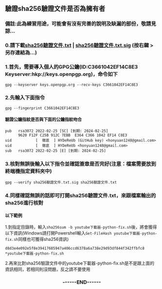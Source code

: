## 驗證sha256驗證文件是否為擁有者
### 備註:此為練習用途，可能會有沒有完善的說明及缺漏的部份，敬請見諒...

### 0.請下載[sha256驗證文件.txt](https://github.com/HYDeReUb/HYDeReUb.github.io/raw/verify/data/sha256%E9%A9%97%E8%AD%89%E6%96%87%E4%BB%B6.txt) | [sha256驗證文件.txt.sig](https://github.com/HYDeReUb/HYDeReUb.github.io/raw/verify/data/sha256%E9%A9%97%E8%AD%89%E6%96%87%E4%BB%B6.txt.sig) (按右鍵 > 另存連結為...)
### 1.首先，需要導入個人的GPG公鑰(ID:C3661042EF14C8E3 Keyserver:hkp://keys.openpgp.org)，命令如下
`gpg --keyserver keys.openpgp.org --recv-keys C3661042EF14C8E3`
### 2.先輸入下面指令
`gpg --fingerprint C3661042EF14C8E3`<br>
#### 驗證公鑰指紋是否與下面的公鑰指紋吻合
```
pub   rsa3072 2022-02-25 [SC] [到期: 2024-02-25]
      9620 F12F C25B 912C 7EBB  E364 C366 1042 EF14 C8E3
uid           [  徹底  ] HYDeReUb (GitHub key) <honyuan1248@gmail.com>
uid           [  徹底  ] HYDeReUb <honyuan1248@gmail.com>
sub   rsa3072 2022-02-25 [E] [到期: 2024-02-25]
```
### 3.核對無誤後輸入以下指令並確認簽章是否完好(注意：檔案需要放到終端機指定資料夾中)
`gpg --verify sha256驗證文件.txt.sig sha256驗證文件.txt`
### 4.同樣確認無誤的話即可打開sha256驗證文件.txt，來跟檔案輸出的sha256進行核對
#### 以下範例
1.到指定目錄時，輸入`sha256sum -b youtube下載器-python-fix.sh`後，將會獲得以下資訊(Windows請打開Powershell輸入`Get-FileHash youtube下載器-python-fix.sh`同樣也可獲得sha256資訊)
```
d8d3e4e092e5f8e39417605947a406ccd6378a6a738e29d93df844f342ffbfc8 *youtube下載器-python-fix.sh
```
2.再來比對sha256驗證文件中的youtube下載器-python-fix.sh是不是跟上面的資訊相同，若相同則沒問題，反之請不要使用

### <p align="center">------END------</p>
